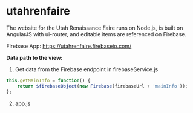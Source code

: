 # utahrenfaire
The website for the Utah Renaissance Faire runs on Node.js, is built on AngularJS with ui-router, and editable items are referenced on Firebase.

Firebase App: https://utahrenfaire.firebaseio.com/

**Data path to the view:**

1. Get data from the Firebase endpoint in firebaseService.js 
```javascript
this.getMainInfo = function() {
	return $firebaseObject(new Firebase(firebaseUrl + 'mainInfo'));
};
```

2. app.js